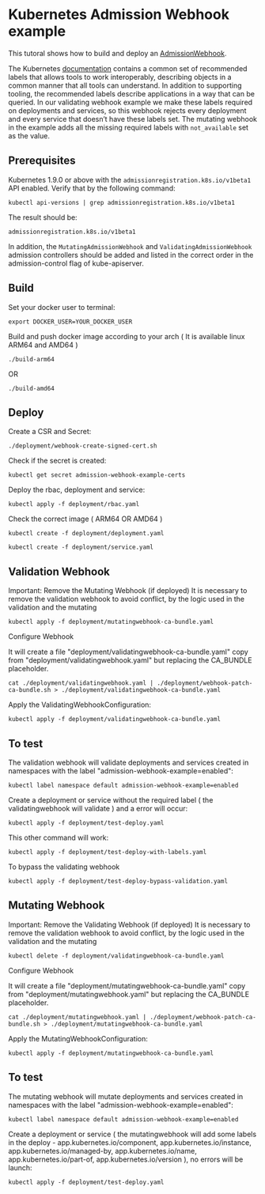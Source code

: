 # Kubernetes Admission Webhook example

This tutoral shows how to build and deploy an [AdmissionWebhook](https://kubernetes.io/docs/reference/access-authn-authz/extensible-admission-controllers/#admission-webhooks).

The Kubernetes [documentation](https://kubernetes.io/docs/concepts/overview/working-with-objects/common-labels/) contains a common set of recommended labels that allows tools to work interoperably, describing objects in a common manner that all tools can understand. In addition to supporting tooling, the recommended labels describe applications in a way that can be queried.
In our validating webhook example we make these labels required on deployments and services, so this webhook rejects every deployment and every service that doesn’t have these labels set. The mutating webhook in the example adds all the missing required labels with `not_available` set as the value.

## Prerequisites

Kubernetes 1.9.0 or above with the `admissionregistration.k8s.io/v1beta1` API enabled. Verify that by the following command:
```
kubectl api-versions | grep admissionregistration.k8s.io/v1beta1
```
The result should be:
```
admissionregistration.k8s.io/v1beta1
```

In addition, the `MutatingAdmissionWebhook` and `ValidatingAdmissionWebhook` admission controllers should be added and listed in the correct order in the admission-control flag of kube-apiserver.

## Build

Set your docker user to terminal:

```
export DOCKER_USER=YOUR_DOCKER_USER
```

Build and push docker image according to your arch ( It is available linux ARM64 and AMD64 )
   
```
./build-arm64 
```
OR
```
./build-amd64 
```

## Deploy

Create a CSR and Secret:

```
./deployment/webhook-create-signed-cert.sh
```

Check if the secret is created:

```
kubectl get secret admission-webhook-example-certs
```

Deploy the rbac, deployment and service:

```
kubectl apply -f deployment/rbac.yaml
```

Check the correct image ( ARM64 OR AMD64 )
```
kubectl create -f deployment/deployment.yaml
```
```
kubectl create -f deployment/service.yaml
```

## Validation Webhook

Important: Remove the Mutating Webhook (if deployed)
It is necessary to remove the validation webhook to avoid conflict, by the logic used in the validation and the mutating

```
kubectl apply -f deployment/mutatingwebhook-ca-bundle.yaml
```

Configure Webhook

It will create a file "deployment/validatingwebhook-ca-bundle.yaml" copy from "deployment/validatingwebhook.yaml" but replacing the CA_BUNDLE placeholder.

```
cat ./deployment/validatingwebhook.yaml | ./deployment/webhook-patch-ca-bundle.sh > ./deployment/validatingwebhook-ca-bundle.yaml
```

Apply the ValidatingWebhookConfiguration:

```
kubectl apply -f deployment/validatingwebhook-ca-bundle.yaml
```

## To test

The validation webhook will validate deployments and services created in namespaces with the label "admission-webhook-example=enabled":

```
kubectl label namespace default admission-webhook-example=enabled
```

Create a deployment or service without the required label ( the validatingwebhook will validate ) and a error will occur:

```
kubectl apply -f deployment/test-deploy.yaml
```

This other command will work:

```
kubectl apply -f deployment/test-deploy-with-labels.yaml
```

To bypass the validating webhook

```
kubectl apply -f deployment/test-deploy-bypass-validation.yaml
```


## Mutating Webhook

Important: Remove the Validating Webhook (if deployed)
It is necessary to remove the validation webhook to avoid conflict, by the logic used in the validation and the mutating

```
kubectl delete -f deployment/validatingwebhook-ca-bundle.yaml
```

Configure Webhook

It will create a file "deployment/mutatingwebhook-ca-bundle.yaml" copy from "deployment/mutatingwebhook.yaml" but replacing the CA_BUNDLE placeholder.

```
cat ./deployment/mutatingwebhook.yaml | ./deployment/webhook-patch-ca-bundle.sh > ./deployment/mutatingwebhook-ca-bundle.yaml
```

Apply the MutatingWebhookConfiguration:

```
kubectl apply -f deployment/mutatingwebhook-ca-bundle.yaml
```

## To test

The mutating webhook will mutate deployments and services created in namespaces with the label "admission-webhook-example=enabled":

```
kubectl label namespace default admission-webhook-example=enabled
```

Create a deployment or service ( the mutatingwebhook will add some labels in the deploy - app.kubernetes.io/component, app.kubernetes.io/instance, app.kubernetes.io/managed-by, app.kubernetes.io/name, app.kubernetes.io/part-of, app.kubernetes.io/version ), no errors will be launch:

```
kubectl apply -f deployment/test-deploy.yaml
```